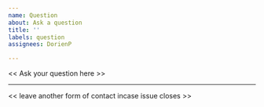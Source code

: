 ```yaml
---
name: Question
about: Ask a question
title: ''
labels: question
assignees: DorienP

---
```


<< Ask your question here >>

---
<< leave another form of contact incase issue closes >>
